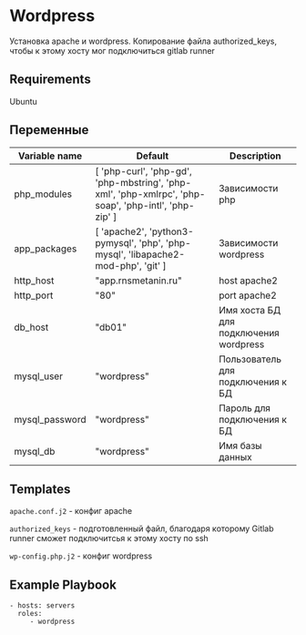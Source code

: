 Wordpress
=========

Установка apache и wordpress. Копирование файла authorized_keys, чтобы к этому хосту мог подключиться gitlab runner

Requirements
------------

Ubuntu

Переменные
--------------

| Variable name | Default | Description |
|--------------|-----------------------------|------------------------------------------------|
| php_modules | [ 'php-curl', 'php-gd', 'php-mbstring', 'php-xml', 'php-xmlrpc', 'php-soap', 'php-intl', 'php-zip' ] | Зависимости php|
| app_packages | [ 'apache2', 'python3-pymysql', 'php', 'php-mysql', 'libapache2-mod-php', 'git' ] | Зависимости wordpress |
| http_host | "app.rnsmetanin.ru" | host apache2 |
| http_port | "80" | port apache2 |
| db_host | "db01" | Имя хоста БД для подключения wordpress |
| mysql_user| "wordpress" | Пользователь для подключения к БД |
| mysql_password | "wordpress" | Пароль для подключения к БД |
| mysql_db| "wordpress" | Имя базы данных |


Templates
------------

`apache.conf.j2` - конфиг apache

`authorized_keys` - подготовленный файл, благодаря которому Gitlab runner сможет подключитсья к этому хосту по ssh

`wp-config.php.j2` - конфиг wordpress 

Example Playbook
----------------

    - hosts: servers
      roles:
         - wordpress


